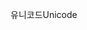 <span data-ttu-id="ff3ff-101">유니코드</span><span class="sxs-lookup"><span data-stu-id="ff3ff-101">Unicode</span></span>